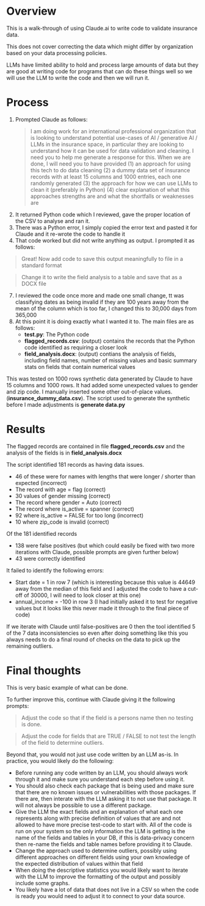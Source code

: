 # Overview
This is a walk-through of using Claude.ai to write code to validate insurance data.

This does not cover correcting the data which might differ by organization based on your data processing policies.

LLMs have limited ability to hold and process large amounts of data but they are good at writing code for programs that can do these things well so we will use the LLM to write the code and then we will run it.

# Process
1. Prompted Claude as follows:
   > I am doing work for an international professional organization that is looking to understand potential use-cases of AI / generative AI / LLMs in the insurance space, in particular they are looking to understand how it can be used for data validation and cleaning. I need you to help me generate a response for this. When we are done, I will need you to have provided (1) an approach for using this tech to do data cleaning (2) a dummy data set of insurance records with at least 15 columns and 1000 entries, each one randomly generated (3) the approach for how we can use LLMs to clean it (preferably in Python) (4) clear explanation of what this approaches strengths are and what the shortfalls or weaknesses are
3. It returned Python code which I reviewed, gave the proper location of the CSV to analyse and ran it.
4. There was a Python error, I simply copied the error text and pasted it for Claude and it re-wrote the code to handle it
5. That code worked but did not write anything as output. I prompted it as follows:
> Great! Now add code to save this output meaningfully to file in a standard format

> Change it to write the field analysis to a table and save that as a DOCX file
7. I reviewed the code once more and made one small change, tt was classifying dates as being invalid if they are 100 years away from the mean of the column which is too far, I changed this to 30,000 days from 365,000
8. At this point it is doing exactly what I wanted it to. The main files are as follows:
   * **test.py**: The Python code
   * **flagged_records.csv**: (output) contains the records that the Python code identified as requiring a closer look
   * **field_analysis.docx**: (output) contians the analysis of fields, including field names, number of missing values and basic summary stats on fields that contain numerical values

This was tested on 1000 rows synthetic data generated by Claude to have 15 columns and 1000 rows. It had added some unexpected values to gender and zip code. I manually inserted some other out-of-place values. (**insurance_dummy_data.csv**). The script used to generate the synthetic before I made adjustments is **generate data.py**

# Results
The flagged records are contained in file **flagged_records.csv** and the analysis of the fields is in **field_analysis.docx**

The script identified 181 records as having data issues.
* 46 of these were for names with lengths that were longer / shorter than expected (incorrect)
* The record with age = flag (correct)
* 30 values of gender missing (correct)
* The record where gender = Auto (correct)
* The record where is_active = spanner (correct)
* 92 where is_active = FALSE for too long (incorrect)
* 10 where zip_code is invalid (correct)

Of the 181 identified records
* 138 were false positives (but which could easily be fixed with two more iterations with Claude, possible prompts are given further below)
* 43 were correctly identified

It failed to identify the following errors:
* Start date = 1 in row 7 (which is interesting because this value is 44649 away from the median of this field and I adjusted the code to have a cut-off of 30000, I will need to look closer at this one)
* annual_income = -100 in row 3 (I had initially asked it to test for negative values but it looks like this never made it through to the final piece of code)

If we iterate with Claude until false-positives are 0 then the tool identified 5 of the 7 data inconsistencies so even after doing something like this you always needs to do a final round of checks on the data to pick up the remaining outliers.

# Final thoughts
This is very basic example of what can be done.

To further improve this, continue with Claude giving it the following prompts:
> Adjust the code so that if the field is a persons name then no testing is done.

> Adjust the code for fields that are TRUE / FALSE to not test the length of the field to determine outliers.


Beyond that, you would not just use code written by an LLM as-is. In practice, you would likely do the following:
* Before running any code written by an LLM, you should always work through it and make sure you understand each step before using it.
* You should also check each package that is being used and make sure that there are no known issues or vulnerabilities with those packages. If there are, then interate with the LLM asking it to not use that package. It will not always be possible to use a different package.
* Give the LLM the exact fields and an explanation of what each one represents along with precise definition of values that are and not allowed to have more precise test-code to start with. All of the code is run on your system so the only information the LLM is getting is the name of the fields and tables in your DB, if this is data-privacy concern then re-name the fields and table names before providing it to Claude.
* Change the approach used to determine outliers, possibly using different approaches on different fields using your own knowledge of the expected distribution of values within that field
* When doing the descriptive statistics you would likely want to iterate with the LLM to improve the formatting of the output and possibly include some graphs.
* You likely have a lot of data that does not live in a CSV so when the code is ready you would need to adjust it to connect to your data source.

